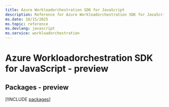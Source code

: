 ```yaml
---
title: Azure Workloadorchestration SDK for JavaScript
description: Reference for Azure Workloadorchestration SDK for JavaScript
ms.date: 10/15/2025
ms.topic: reference
ms.devlang: javascript
ms.service: workloadorchestration
---
```

# Azure Workloadorchestration SDK for JavaScript - preview
## Packages - preview
[!INCLUDE [packages](workloadorchestration-index.md)]